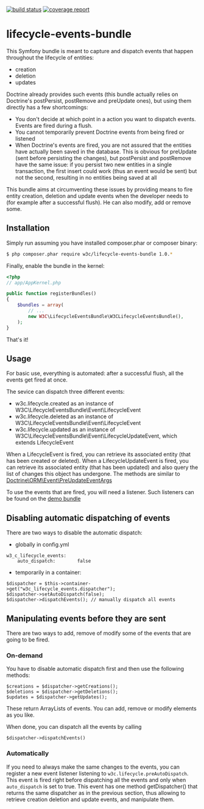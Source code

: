 [![build status](https://gitlab.w3.org/symfony-bundles/w3clifecycleeventsbundle/badges/master/build.svg)](https://gitlab.w3.org/symfony-bundles/w3clifecycleeventsbundle/commits/master) [![coverage report](https://gitlab.w3.org/symfony-bundles/w3clifecycleeventsbundle/badges/master/coverage.svg)](https://gitlab.w3.org/symfony-bundles/w3clifecycleeventsbundle/commits/master)

lifecycle-events-bundle
=======================

This Symfony bundle is meant to capture and dispatch events that happen throughout the lifecycle of entities:
- creation
- deletion
- updates

Doctrine already provides such events (this bundle actually relies on Doctrine's postPersist, postRemove and preUpdate ones), but using them directly has a few shortcomings:
- You don't decide at which point in a action you want to dispatch events. Events are fired during a flush.
- You cannot temporarily prevent Doctrine events from being fired or listened
- When Doctrine's events are fired, you are not assured that the entities have actually been saved in the database. This is obvious for preUpdate (sent before persisting the changes), but postPersist and postRemove have the same issue: if you persist two new entities in a single transaction, the first insert could work (thus an event would be sent) but not the second, resulting in no entities being saved at all

This bundle aims at circumventing these issues by providing means to fire entity creation, deletion and update events when the developer needs to (for example after a successful flush). He can also modify, add or remove some.

Installation
------------

Simply run assuming you have installed composer.phar or composer binary:

``` bash
$ php composer.phar require w3c/lifecycle-events-bundle 1.0.*
```

Finally, enable the bundle in the kernel:

``` php
<?php
// app/AppKernel.php

public function registerBundles()
{
    $bundles = array(
        // ...
        new W3C\LifecycleEventsBundle\W3CLifecycleEventsBundle(),
    );
}
```
That's it!

Usage
-----

For basic use, everything is automated: after a successful flush, all the events get fired at once.

The sevice can dispatch three different events:
- w3c.lifecycle.created as an instance of W3C\LifecycleEventsBundle\Event\LifecycleEvent
- w3c.lifecycle.deleted as an instance of W3C\LifecycleEventsBundle\Event\LifecycleEvent
- w3c.lifecycle.updated as an instance of W3C\LifecycleEventsBundle\Event\LifecycleUpdateEvent, which extends LifecycleEvent

When a LifecycleEvent is fired, you can retrieve its associated entity (that has been created or deleted).
When a LifecycleUpdateEvent is fired, you can retrieve its associated entity (that has been updated) and also query the list of changes this object has undergone. The methods are similar to [Doctrine\ORM\Event\PreUpdateEventArgs](http://www.doctrine-project.org/api/orm/2.3/class-Doctrine.ORM.Event.PreUpdateEventArgs.html "Doctrine API for PreUpdateEventsArgs")

To use the events that are fired, you will need a listener. Such listeners can be found on the [demo bundle](https://github.com/w3c/lifecycle-events-demo-bundle)

Disabling automatic dispatching of events
-----------------------------------------

There are two ways to disable the automatic dispatch:
- globally in config.yml
```
w3_c_lifecycle_events:
    auto_dispatch:        false
```
- temporarily in a container:
```
$dispatcher = $this->container->get("w3c_lifecycle_events.dispatcher");
$dispatcher->setAutoDispatch(false);
$dispatcher->dispatchEvents(); // manually dispatch all events
```

Manipulating events before they are sent
----------------------------------------

There are two ways to add, remove of modify some of the events that are going to be fired.

### On-demand

You have to disable automatic dispatch first and then use the following methods:
```
$creations = $dispatcher->getCreations();
$deletions = $dispatcher->getDeletions();
$updates = $dispatcher->getUpdates();
```
These return ArrayLists of events. You can add, remove or modify elements as you like.

When done, you can dispatch all the events by calling
 ```
 $dispatcher->dispatchEvents()
 ```

### Automatically

If you need to always make the same changes to the events, you can register a new event listener listening to
```w3c.lifecycle.preAutoDispatch```. This event is fired right before dispatching all the events and only when
```auto_dispatch``` is set to true.
This event has one method getDispatcher() that returns the same dispatcher as in the previous section, thus allowing
to retrieve creation deletion and update events, and manipulate them.